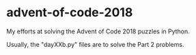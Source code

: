 # advent-of-code-2018

My efforts at solving the Advent of Code 2018 puzzles in Python.

Usually, the "dayXXb.py" files are to solve the Part 2 problems.